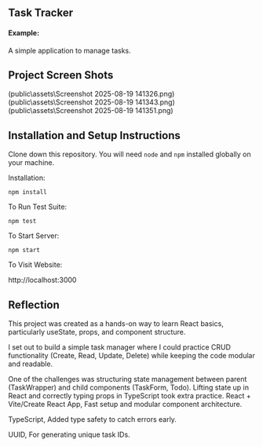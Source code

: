 ## Task Tracker

#### Example:

A simple application to manage tasks.


## Project Screen Shots

(public\assets\Screenshot 2025-08-19 141326.png)
(public\assets\Screenshot 2025-08-19 141343.png)
(public\assets\Screenshot 2025-08-19 141351.png)

## Installation and Setup Instructions



Clone down this repository. You will need `node` and `npm` installed globally on your machine.  

Installation:

`npm install`  

To Run Test Suite:  

`npm test`  

To Start Server:

`npm start`  

To Visit Website:

http://localhost:3000

## Reflection

  This project was created as a hands-on way to learn React basics, particularly useState, props, and component structure.

  I set out to build a simple task manager where I could practice CRUD functionality (Create, Read, Update, Delete) while keeping the code modular and readable.

  One of the challenges was structuring state management between parent (TaskWrapper) and child components (TaskForm, Todo). Lifting state up in React and correctly typing props in TypeScript took extra practice.
  React + Vite/Create React App, Fast setup and modular component architecture.

  TypeScript, Added type safety to catch errors early.

  UUID, For generating unique task IDs.

